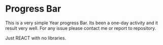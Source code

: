 # Progress Bar

This is a very simple Year progress Bar. Its been a one-day activity and it result very well. For any issue please contact me or report to repository.

Just REACT with no libraries.